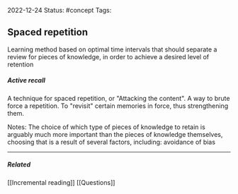 2022-12-24
Status: #concept
Tags:
## Spaced repetition

Learning method based on optimal time intervals that should separate a review for pieces of knowledge, in order to achieve a desired level of retention

##### Active recall 
A technique for spaced repetition, or "Attacking the content".
A way to brute force a repetition. To "revisit" certain memories in force, thus strengthening them. 

Notes:
The choice of which type of pieces of knowledge to retain is arguably much more important than the pieces of knowledge themselves, choosing that is a result of several factors, including: avoidance of bias


---
##### Related

[[Incremental reading]]
[[Questions]]